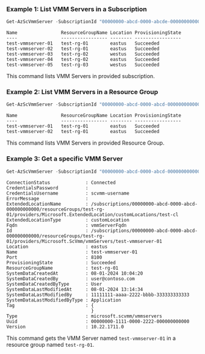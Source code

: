 ### Example 1: List VMM Servers in a Subscription
```powershell
Get-AzScVmmServer -SubscriptionId "00000000-abcd-0000-abcde-000000000000"
```

```output
Name                ResourceGroupName Location ProvisioningState
----                ----------------- -------- -----------------
test-vmmserver-01   test-rg-01        eastus   Succeeded
test-vmmserver-02   test-rg-01        eastus   Succeeded
test-vmmserver-03   test-rg-02        westus   Succeeded
test-vmmserver-04   test-rg-02        eastus   Succeeded
test-vmmserver-05   test-rg-03        westus   Succeeded
```

This command lists VMM Servers in provided subscription.

### Example 2: List VMM Servers in a Resource Group
```powershell
Get-AzScVmmServer -SubscriptionId "00000000-abcd-0000-abcd-000000000000" -ResourceGroupName "test-rg-01"
```

```output
Name                ResourceGroupName Location ProvisioningState
----                ----------------- -------- -----------------
test-vmmserver-01   test-rg-01        eastus   Succeeded
test-vmmserver-02   test-rg-01        eastus   Succeeded
```

This command lists VMM Servers in provided Resource Group.

### Example 3: Get a specific VMM Server
```powershell
Get-AzScVmmServer -SubscriptionId "00000000-abcd-0000-abcd-000000000000" -ResourceGroupName "test-rg-01" -Name "test-vmmserver-01"
```

```output
ConnectionStatus             : Connected
CredentialsPassword          : 
CredentialsUsername          : scvmm-username
ErrorMessage                 : 
ExtendedLocationName         : /subscriptions/00000000-abcd-0000-abcd-000000000000/resourceGroups/test-rg-01/providers/Microsoft.ExtendedLocation/customLocations/test-cl
ExtendedLocationType         : customLocation
Fqdn                         : vmmServerFqdn
Id                           : /subscriptions/00000000-abcd-0000-abcd-000000000000/resourceGroups/test-rg-01/providers/Microsoft.ScVmm/vmmServers/test-vmmserver-01
Location                     : eastus
Name                         : test-vmmserver-01
Port                         : 8100
ProvisioningState            : Succeeded
ResourceGroupName            : test-rg-01
SystemDataCreatedAt          : 08-01-2024 10:04:20
SystemDataCreatedBy          : user@contoso.com
SystemDataCreatedByType      : User
SystemDataLastModifiedAt     : 08-01-2024 13:14:34
SystemDataLastModifiedBy     : 11111111-aaaa-2222-bbbb-333333333333
SystemDataLastModifiedByType : Application
Tag                          : {
                               }
Type                         : microsoft.scvmm/vmmservers
Uuid                         : 00000000-1111-0000-2222-000000000000
Version                      : 10.22.1711.0
```

This command gets the VMM Server named `test-vmmserver-01` in a resource group named `test-rg-01`.
